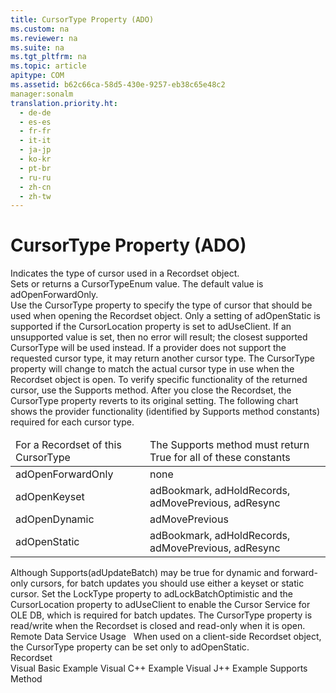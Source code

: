 ```yaml
---
title: CursorType Property (ADO)
ms.custom: na
ms.reviewer: na
ms.suite: na
ms.tgt_pltfrm: na
ms.topic: article
apitype: COM
ms.assetid: b62c66ca-58d5-430e-9257-eb38c65e48c2
manager:sonalm
translation.priority.ht: 
  - de-de
  - es-es
  - fr-fr
  - it-it
  - ja-jp
  - ko-kr
  - pt-br
  - ru-ru
  - zh-cn
  - zh-tw
---
```

# CursorType Property (ADO)
<?xml version="1.0" encoding="utf-8"?>
<developerReferenceWithoutSyntaxDocument xmlns="http://ddue.schemas.microsoft.com/authoring/2003/5" xmlns:xlink="http://www.w3.org/1999/xlink" xmlns:xsi="http://www.w3.org/2001/XMLSchema-instance" xsi:schemaLocation="http://ddue.schemas.microsoft.com/authoring/2003/5 http://dduestorage.blob.core.windows.net/ddueschema/developer.xsd">
  <introduction>
    <para>Indicates the type of cursor used in a <legacyLink xlink:href="ede1415f-c3df-4cc5-a05b-2576b2b84b60">Recordset</legacyLink> object.</para>
  </introduction>
  <section>
    <title>Settings and Return Values</title>
    <content>
      <para>Sets or returns a <legacyLink xlink:href="ffc6e245-4471-42ae-84dd-e85bddfce983">CursorTypeEnum</legacyLink> value. The default value is <legacyBold>adOpenForwardOnly</legacyBold>.</para>
    </content>
  </section>
  <languageReferenceRemarks>
    <content>
      <para>Use the <legacyBold>CursorType</legacyBold> property to specify the type of cursor that should be used when opening the <legacyBold>Recordset</legacyBold> object.</para>
      <para>Only a setting of <legacyBold>adOpenStatic</legacyBold> is supported if the <legacyLink xlink:href="39c8d86e-7ee9-4182-be5e-aad5ce952f84">CursorLocation</legacyLink> property is set to <legacyBold>adUseClient</legacyBold>. If an unsupported value is set, then no error will result; the closest supported <legacyBold>CursorType</legacyBold> will be used instead.</para>
      <para>If a provider does not support the requested cursor type, it may return another cursor type. The <legacyBold>CursorType</legacyBold> property will change to match the actual cursor type in use when the <legacyLink xlink:href="ede1415f-c3df-4cc5-a05b-2576b2b84b60">Recordset</legacyLink> object is open. To verify specific functionality of the returned cursor, use the <legacyLink xlink:href="298fc41c-0b55-42fc-b373-c5133b4da6a5">Supports</legacyLink> method. After you close the <legacyBold>Recordset</legacyBold>, the <legacyBold>CursorType</legacyBold> property reverts to its original setting.</para>
      <para>The following chart shows the provider functionality (identified by <legacyBold>Supports</legacyBold> method constants) required for each cursor type.</para>
      <table xmlns:caps="http://schemas.microsoft.com/build/caps/2013/11">
        <thead>
          <tr>
            <TD>
              <para>For a Recordset of this CursorType</para>
            </TD>
            <TD>
              <para>The Supports method must return True for all of these constants</para>
            </TD>
          </tr>
        </thead>
        <tbody>
          <tr>
            <TD>
              <para>
                <legacyBold>adOpenForwardOnly</legacyBold>             </para>
            </TD>
            <TD>
              <para>none</para>
            </TD>
          </tr>
          <tr>
            <TD>
              <para>
                <legacyBold>adOpenKeyset</legacyBold>             </para>
            </TD>
            <TD>
              <para>
                <legacyBold>adBookmark</legacyBold>, <legacyBold>adHoldRecords</legacyBold>, <legacyBold>adMovePrevious</legacyBold>, <legacyBold>adResync</legacyBold></para>
            </TD>
          </tr>
          <tr>
            <TD>
              <para>
                <legacyBold>adOpenDynamic</legacyBold>             </para>
            </TD>
            <TD>
              <para>
                <legacyBold>adMovePrevious</legacyBold>             </para>
            </TD>
          </tr>
          <tr>
            <TD>
              <para>
                <legacyBold>adOpenStatic</legacyBold>             </para>
            </TD>
            <TD>
              <para>
                <legacyBold>adBookmark</legacyBold>, <legacyBold>adHoldRecords</legacyBold>, <legacyBold>adMovePrevious</legacyBold>, <legacyBold>adResync</legacyBold></para>
            </TD>
          </tr>
        </tbody>
      </table>
      <alert class="note">
        <para>Although <legacyBold>Supports</legacyBold>(<legacyBold>adUpdateBatch</legacyBold>) may be true for dynamic and forward-only cursors, for batch updates you should use either a keyset or static cursor. Set the <legacyLink xlink:href="9920c14e-033a-4de1-8149-0ce9737a3246">LockType</legacyLink> property to <legacyBold>adLockBatchOptimistic</legacyBold> and the <legacyBold>CursorLocation</legacyBold> property to <legacyBold>adUseClient</legacyBold> to enable the Cursor Service for OLE DB, which is required for batch updates.</para>
      </alert>
      <para>The <legacyBold>CursorType</legacyBold> property is read/write when the <legacyBold>Recordset</legacyBold> is closed and read-only when it is open.</para>
      <alert class="note">
        <para>  <legacyBold>Remote Data Service Usage</legacyBold>   When used on a client-side <legacyBold>Recordset</legacyBold> object, the <legacyBold>CursorType</legacyBold> property can be set only to <legacyBold>adOpenStatic</legacyBold>.</para>
      </alert>
    </content>
  </languageReferenceRemarks>
  <section>
    <title>Applies To</title>
    <content>
      <para>
        <link xlink:href="ede1415f-c3df-4cc5-a05b-2576b2b84b60">Recordset</link>
      </para>
    </content>
  </section>
  <relatedTopics>
<link xlink:href="2cb4a304-f40a-4897-8b93-82c2d8e93500">Visual Basic Example</link>
<link xlink:href="b2a80e44-03d8-426e-81b6-dd9dfc30e181">Visual C++ Example</link>
<link xlink:href="c222016e-415d-485e-86c5-e29feac4297a">Visual J++ Example</link>
<link xlink:href="298fc41c-0b55-42fc-b373-c5133b4da6a5">Supports Method</link>
</relatedTopics>
</developerReferenceWithoutSyntaxDocument>